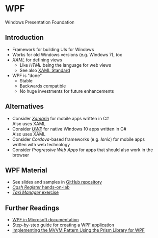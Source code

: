 # WPF

Windows Presentation Foundation


<!-- .slide: class="left" -->
## Introduction

* Framework for building UIs for Windows
* Works for old Windows versions (e.g. Windows 7), too
* *XAML* for defining views
  * Like *HTML* being the language for web views
  * See also [XAML Standard](https://github.com/Microsoft/xaml-standard/blob/staging/docs/faq.md)
* WPF is "done"
  * Stable
  * Backwards compatible
  * No huge investments for future enhancements


<!-- .slide: class="left" -->
## Alternatives

* Consider [*Xamarin*](https://www.xamarin.com/) for mobile apps written in C#<br/>
  Also uses XAML
* Consider [*UWP*](https://developer.microsoft.com/en-us/windows/apps) for native Windows 10 apps written in C#<br/>
  Also uses XAML
* Consider *Cordova*-based frameworks (e.g. *Ionic*) for mobile apps written with web technology
* Consider *Progressive Web Apps* for apps that should also work in the browser


<!-- .slide: class="left" -->
## WPF Material

* See slides and samples in [GitHub repository](https://github.com/rstropek/Samples/tree/master/WpfTraining)
* [*Cash Register* hands-on-lab](https://github.com/rstropek/htl-csharp/tree/master/wpf/9020-register)
* [*Taxi Manager* exercise](https://github.com/rstropek/htl-csharp/tree/master/wpf/9030-taxi-manager)


<!-- .slide: class="left" -->
## Further Readings

* [WPF in Microsoft documentation](https://docs.microsoft.com/en-us/dotnet/framework/wpf/getting-started/introduction-to-wpf-in-vs)
* [Step-by-step guide for creating a WPF application](https://docs.microsoft.com/en-us/dotnet/framework/wpf/getting-started/walkthrough-my-first-wpf-desktop-application)
* [Implementing the MVVM Pattern Using the Prism Library for WPF](http://prismlibrary.github.io/docs/wpf/Implementing-MVVM.html)
